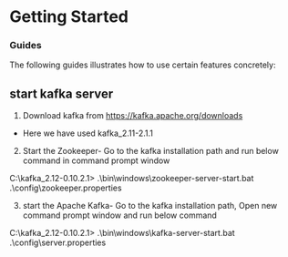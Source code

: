 # Getting Started

### Guides
The following guides illustrates how to use certain features concretely:

## start kafka server 

1. Download kafka from https://kafka.apache.org/downloads
  - Here we have used kafka_2.11-2.1.1

2. Start the Zookeeper- Go to the kafka installation path and run below command in command prompt window

C:\kafka_2.12-0.10.2.1>   .\bin\windows\zookeeper-server-start.bat .\config\zookeeper.properties

3. start the Apache Kafka- Go to the kafka installation path, Open new command prompt window 
   and run below command

C:\kafka_2.12-0.10.2.1>   .\bin\windows\kafka-server-start.bat .\config\server.properties


